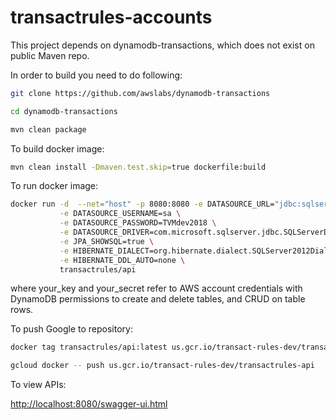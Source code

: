 # transactrules-accounts

This project depends on dynamodb-transactions, which does not exist on public Maven repo.

In order to build you need to do following:

```bash
git clone https://github.com/awslabs/dynamodb-transactions

cd dynamodb-transactions

mvn clean package
```


To build docker image:

```bash
mvn clean install -Dmaven.test.skip=true dockerfile:build
```

To run docker image:
```bash
docker run -d  --net="host" -p 8080:8080 -e DATASOURCE_URL="jdbc:sqlserver://localhost;databaseName=accounts" \
           -e DATASOURCE_USERNAME=sa \
           -e DATASOURCE_PASSWORD=TVMdev2018 \
           -e DATASOURCE_DRIVER=com.microsoft.sqlserver.jdbc.SQLServerDriver \
           -e JPA_SHOWSQL=true \
           -e HIBERNATE_DIALECT=org.hibernate.dialect.SQLServer2012Dialect \
           -e HIBERNATE_DDL_AUTO=none \
           transactrules/api
```

where your_key and your_secret refer to AWS account credentials with DynamoDB permissions to create and delete tables, and CRUD on table rows.

To push Google to repository:

```bash
docker tag transactrules/api:latest us.gcr.io/transact-rules-dev/transactrules-api:latest

gcloud docker -- push us.gcr.io/transact-rules-dev/transactrules-api
```

To view APIs:

[http://localhost:8080/swagger-ui.html](http://localhost:8080/swagger-ui.html)
  
